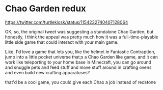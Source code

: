 # Chao Garden redux

https://twitter.com/turtlekiosk/status/1154232740407128064

OK, so, the original tweet was suggesting a standalone Chao Garden, but honestly, I think the appeal was pretty much how it was a full-time-playable little side game that could interact with your main game.

Like, I'd love a game that lets you, like the helmet in Fantastic Contraption, jump into a little pocket universe that;s a Chao Garden like game, and it can work like teleporting to your home base in Minecraft, you can go around and snuggle pets and feed stuff and move stuff around in crafting ovens and even build new crafting apparatuses?

that'd be a cool game, you could give each Chao a job instead of redstone
